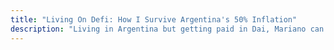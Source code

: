 ```yaml
---
title: "Living On Defi: How I Survive Argentina's 50% Inflation"
description: "Living in Argentina but getting paid in Dai, Mariano can access financial systems that are usually not available to us.\n\nHe wants to show how Ethereum's DeFi movement has been working fine for the last 2 years, by leveraging Dai and secondary lending platforms, and how that is changing the financial reality for people in developing economies."
---
```

